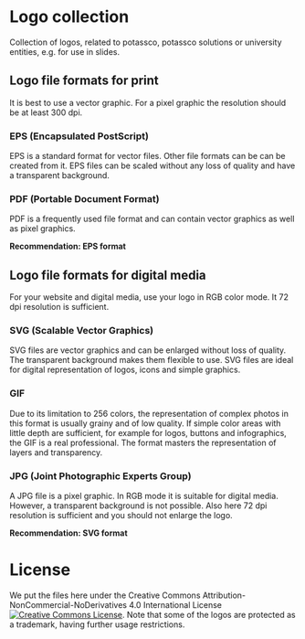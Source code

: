 # Logo collection

Collection of logos, related to potassco, potassco solutions or university
entities, e.g. for use in slides.

## Logo file formats for print

It is best to use a vector graphic. For a pixel graphic the resolution should
be at least 300 dpi.

### EPS (Encapsulated PostScript)

EPS is a standard format for vector files. Other file formats can be can be
created from it. EPS files can be scaled without any loss of quality and have a
transparent background.

### PDF (Portable Document Format)

PDF is a frequently used file format and can contain vector graphics as well as
pixel graphics.

**Recommendation: EPS format**

## Logo file formats for digital media

For your website and digital media, use your logo in RGB color mode. It 72 dpi
resolution is sufficient.

### SVG (Scalable Vector Graphics)

SVG files are vector graphics and can be enlarged without loss of quality. The
transparent background makes them flexible to use. SVG files are ideal for
digital representation of logos, icons and simple graphics.

### GIF

Due to its limitation to 256 colors, the representation of complex photos in
this format is usually grainy and of low quality. If simple color areas with
little depth are sufficient, for example for logos, buttons and infographics,
the GIF is a real professional. The format masters the representation of layers
and transparency.

### JPG (Joint Photographic Experts Group)

A JPG file is a pixel graphic. In RGB mode it is suitable for digital media.
However, a transparent background is not possible. Also here 72 dpi resolution
is sufficient and you should not enlarge the logo.

**Recommendation: SVG format**

# License

We put the files here under the Creative Commons Attribution-NonCommercial-NoDerivatives 4.0 International License <a rel="license" href="http://creativecommons.org/licenses/by-nc-nd/4.0/"><img alt="Creative Commons License" style="border-width:0" src="https://i.creativecommons.org/l/by-nc-nd/4.0/80x15.png" /></a>.
Note that some of the logos are protected as a trademark, having further usage restrictions.
